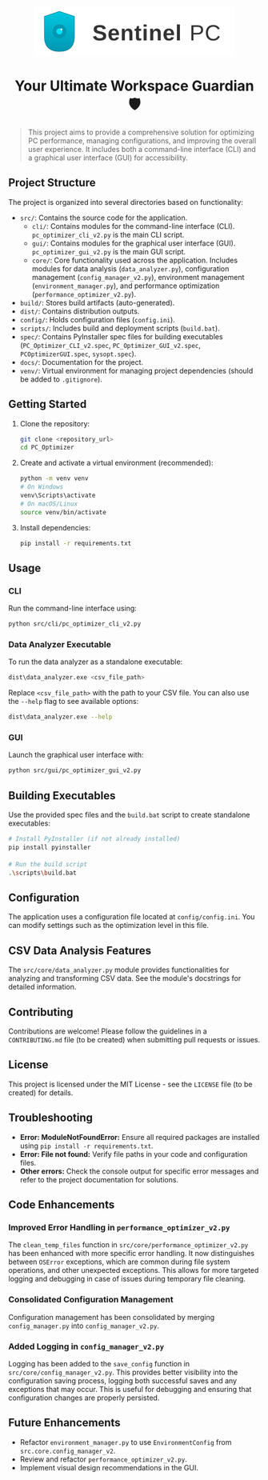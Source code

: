 <p align="center">
  <img src="wwwroot/Assets/Branding/logo.svg" alt="Sentinel PC Logo" width="400">
</p>

<h1 align="center">Your Ultimate Workspace Guardian 🛡️</h1>

> This project aims to provide a comprehensive solution for optimizing PC performance, managing configurations, and improving the overall user experience. It includes both a command-line interface (CLI) and a graphical user interface (GUI) for accessibility.

## Project Structure

The project is organized into several directories based on functionality:

- `src/`: Contains the source code for the application.
  - `cli/`: Contains modules for the command-line interface (CLI). `pc_optimizer_cli_v2.py` is the main CLI script.
  - `gui/`: Contains modules for the graphical user interface (GUI). `pc_optimizer_gui_v2.py` is the main GUI script.
  - `core/`: Core functionality used across the application. Includes modules for data analysis (`data_analyzer.py`), configuration management (`config_manager_v2.py`), environment management (`environment_manager.py`), and performance optimization (`performance_optimizer_v2.py`).
- `build/`: Stores build artifacts (auto-generated).
- `dist/`: Contains distribution outputs.
- `config/`: Holds configuration files (`config.ini`).
- `scripts/`: Includes build and deployment scripts (`build.bat`).
- `spec/`: Contains PyInstaller spec files for building executables (`PC_Optimizer_CLI_v2.spec`, `PC_Optimizer_GUI_v2.spec`, `PCOptimizerGUI.spec`, `sysopt.spec`).
- `docs/`: Documentation for the project.
- `venv/`: Virtual environment for managing project dependencies (should be added to `.gitignore`).

## Getting Started

1. Clone the repository:

   ```bash
   git clone <repository_url>
   cd PC_Optimizer
   ```

2. Create and activate a virtual environment (recommended):

   ```bash
   python -m venv venv
   # On Windows
   venv\Scripts\activate
   # On macOS/Linux
   source venv/bin/activate
   ```

3. Install dependencies:

   ```bash
   pip install -r requirements.txt
   ```

## Usage

### CLI

Run the command-line interface using:

```bash
python src/cli/pc_optimizer_cli_v2.py
```

### Data Analyzer Executable

To run the data analyzer as a standalone executable:

```bash
dist\data_analyzer.exe <csv_file_path>
```

Replace `<csv_file_path>` with the path to your CSV file. You can also use the `--help` flag to see available options:

```bash
dist\data_analyzer.exe --help
```

### GUI

Launch the graphical user interface with:

```bash
python src/gui/pc_optimizer_gui_v2.py
```

## Building Executables

Use the provided spec files and the `build.bat` script to create standalone executables:

```bash
# Install PyInstaller (if not already installed)
pip install pyinstaller

# Run the build script
.\scripts\build.bat
```

## Configuration

The application uses a configuration file located at `config/config.ini`. You can modify settings such as the optimization level in this file.

## CSV Data Analysis Features

The `src/core/data_analyzer.py` module provides functionalities for analyzing and transforming CSV data. See the module's docstrings for detailed information.

## Contributing

Contributions are welcome! Please follow the guidelines in a `CONTRIBUTING.md` file (to be created) when submitting pull requests or issues.

## License

This project is licensed under the MIT License - see the `LICENSE` file (to be created) for details.

## Troubleshooting

- **Error: ModuleNotFoundError:** Ensure all required packages are installed using `pip install -r requirements.txt`.
- **Error: File not found:** Verify file paths in your code and configuration files.
- **Other errors:** Check the console output for specific error messages and refer to the project documentation for solutions.

## Code Enhancements

### Improved Error Handling in `performance_optimizer_v2.py`

The `clean_temp_files` function in `src/core/performance_optimizer_v2.py` has been enhanced with more specific error handling. It now distinguishes between `OSError` exceptions, which are common during file system operations, and other unexpected exceptions. This allows for more targeted logging and debugging in case of issues during temporary file cleaning.

### Consolidated Configuration Management

Configuration management has been consolidated by merging `config_manager.py` into `config_manager_v2.py`.

### Added Logging in `config_manager_v2.py`

Logging has been added to the `save_config` function in `src/core/config_manager_v2.py`. This provides better visibility into the configuration saving process, logging both successful saves and any exceptions that may occur. This is useful for debugging and ensuring that configuration changes are properly persisted.

## Future Enhancements

- Refactor `environment_manager.py` to use `EnvironmentConfig` from `src.core.config_manager_v2`.
- Review and refactor `performance_optimizer_v2.py`.
- Implement visual design recommendations in the GUI.
